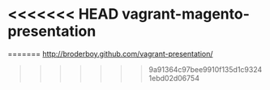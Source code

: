 <<<<<<< HEAD
vagrant-magento-presentation
============================
=======
http://broderboy.github.com/vagrant-presentation/
>>>>>>> 9a91364c97bee9910f135d1c93241ebd02d06754

